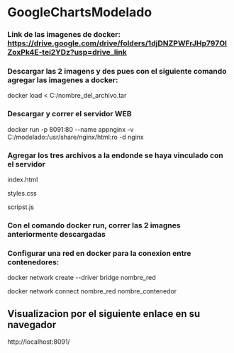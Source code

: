 # GoogleChartsModelado

### Link de las imagenes de docker: https://drive.google.com/drive/folders/1djDNZPWFrJHp797OlZoxPk4E-tei2YDz?usp=drive_link

### Descargar las 2 imagens y des pues con el siguiente comando agregar las imagenes a docker:

  docker load < C:/nombre_del_archivo.tar

### Descargar y correr el servidor WEB

  docker run -p 8091:80 --name appnginx -v C:/modelado:/usr/share/nginx/html:ro -d nginx

### Agregar los tres archivos a la endonde se haya vinculado con el servidor

  index.html

  styles.css

  scripst.js

### Con el comando docker run, correr las 2 imagnes anteriormente descargadas

### Configurar una red en docker para la conexion entre contenedores:

  docker network create --driver bridge nombre_red
  
  docker network connect nombre_red nombre_contenedor


## Visualizacion por el siguiente enlace en su navegador

http://localhost:8091/
